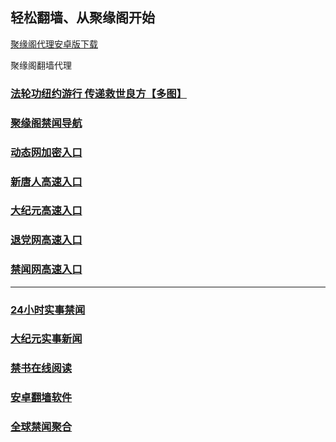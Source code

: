 
## 轻松翻墙、从聚缘阁开始


[聚缘阁代理安卓版下载](https://gitlab.com/juyuange/2/-/raw/master/jyg.apk)

聚缘阁翻墙代理 

### [法轮功纽约游行 传递救世良方【多图】](https://ju8.byrrw.cf/jyg2)

### [聚缘阁禁闻导航](https://tty1.byrrw.cf/h)

### [动态网加密入口](https://tt6.taadw.ml/ccc/ghhtt/45566)


### [新唐人高速入口](https://tt6.taadw.ml/ccc/ouu/5)

### [大纪元高速入口](https://tt6.taadw.ml/ccc/ouu/7)

### [退党网高速入口](https://tt6.taadw.ml/ccc/ouu/8)

### [禁闻网高速入口]( https://github.com/fqnews/bnews)



***




### [24小时实事禁闻](https://github.com/bvzsw2079/djy/blob/master/gb/n24hr.md?dfh#1)

### [大纪元实事新闻](https://github.com/bvzsw2079/djy/blob/master/gb/nsc413.md?dfh#1)


### [禁书在线阅读](https://github.com/txyzum203/djy/blob/master/gb/9p.md?flntdtv#1)


### [安卓翻墙软件](https://git.io/afq)

### [全球禁闻聚合](https://github.com/gfw-breaker/banned-news1/blob/master/README.md)







